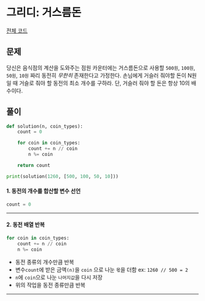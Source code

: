 # 그리디: 거스름돈

[전체 코드](./거스름돈.py)

## 문제

당신은 음식점의 계산을 도와주는 점원 카운터에는 거스름돈으로 사용할 `500원`, `100원`, `50원`, `10원` 짜리 동전히 _무한히_ 존재한다고 가정한다. 손님에게 거슬러 줘야할 돈이 N원 일 때 거슬로 줘야 할 동전의 최소 개수를 구하라. 단, 거슬러 줘야 할 돈은 항상 10의 배수이다.

## 풀이

```py
def solution(n, coin_types):
    count = 0

    for coin in coin_types:
        count += n // coin
        n %= coin

    return count

print(solution(1260, [500, 100, 50, 10]))

```

#### 1. 동전의 개수를 합산할 변수 선언

```py
count = 0
```

---

#### 2. 동전 배열 반복

```py
for coin in coin_types:
    count += n // coin
    n %= coin
```

- 동전 종류의 개수만큼 반복
- 변수`count`에 받은 금액`(n)`을 `coin` 으로 나눈 `몫`을 더함 ex: `1260 // 500 = 2`
- `n`에 `coin`으로 나눈 `나머지값`을 다시 저장
- 위의 작업을 동전 종류만큼 반복

---
